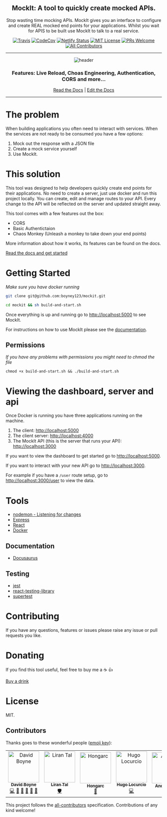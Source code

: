 <div align="center">

<h2>MockIt: A tool to quickly create mocked APIs.</h2>
<p>Stop wasting time mocking APIs. MockIt gives you an interface to configure and create REAL mocked end points for your applications. Whilst you wait for APIS to be built use MockIt to talk to a real service.</>

[![Travis](https://img.shields.io/travis/boyney123/mockit/master.svg)](https://travis-ci.org/boyney123/mockit)
[![CodeCov](https://codecov.io/gh/boyney123/mockit/branch/master/graph/badge.svg?token=AoXW3EFgMP)](https://codecov.io/gh/boyney123/mockit)
[![Netlify Status](https://api.netlify.com/api/v1/badges/6d5acca1-0959-4d92-a739-08f725fdc464/deploy-status)](https://app.netlify.com/sites/mockit/deploys)
[![MIT License][license-badge]][license]
[![PRs Welcome][prs-badge]][prs]
[![All Contributors](https://img.shields.io/badge/all_contributors-5-orange.svg?style=flat-square)](#contributors)

<hr />

<img alt="header" src="./images/demo.gif" />
<h3>Features: Live Reload, Choas Engineering, Authentication, CORS and more...</h3>

[Read the Docs](https://mockit.netlify.com/) | [Edit the Docs](https://github.com/boyney123/mockit-docs)

</div>

<hr/>

# The problem

When building applications you often need to interact with services. When the services are not ready to be consumed you have a few options:

1. Mock out the response with a JSON file
2. Create a mock service yourself
3. Use MockIt.

# This solution

This tool was designed to help developers quickly create end points for their applications. No need to create a server, just use docker and run this project locally. You can create, edit and manage routes to your API. Every change to the API will be reflected on the server and updated straight away.

This tool comes with a few features out the box:

- CORS
- Basic Authentictaion
- Chaos Monkey (Unleash a monkey to take down your end points)

More information about how it works, its features can be found on the docs.

[Read the docs and get started](https://mockit.netlify.com/)

# Getting Started

_Make sure you have docker running_

```sh
git clone git@github.com:boyney123/mockit.git
```

```sh
cd mockit && sh build-and-start.sh
```

Once everything is up and running go to [http://localhost:5000](http://localhost:5000) to see MockIt.

For instructions on how to use MockIt please see the [documentation](https://mockit.netlify.com/docs/getting-started/routes).

## Permissions

_If you have any problems with permissions you might need to chmod the file_

```
chmod +x build-and-start.sh && ./build-and-start.sh
```

# Viewing the dashboard, server and api

Once Docker is running you have three applications running on the machine.

1. The client: [http://localhost:5000](http://localhost:5000)
2. The client server: [http://localhost:4000](http://localhost:4000)
3. The MockIt API (this is the server that runs your API): [http://localhost:3000](http://localhost:3000)

If you want to view the dashboard to get started go to [http://localhost:5000](http://localhost:5000).

If you want to interact with your new API go to [http://localhost:3000](http://localhost:3000).

For example if you have a `/user` route setup, go to [http://localhost:3000/user](http://localhost:3000/user) to view the data.

# Tools

- [nodemon - Listening for changes](https://github.com/remy/nodemon)
- [Express](https://expressjs.com/)
- [React](https://reactjs.org/)
- [Docker](https://www.docker.com/)

## Documentation

- [Docusaurus](https://docusaurus.io/)

## Testing

- [jest](https://jestjs.io/)
- [react-testing-library](https://github.com/kentcdodds/react-testing-library)
- [supertest](https://github.com/visionmedia/supertest)

# Contributing

If you have any questions, features or issues please raise any issue or pull requests you like.

[spectrum-badge]: https://withspectrum.github.io/badge/badge.svg
[spectrum]: https://spectrum.chat/explore-tech
[license-badge]: https://img.shields.io/github/license/boyney123/mockit.svg?color=yellow
[license]: https://github.com/boyney123/react.explore-tech.org/blob/master/LICENSE
[prs-badge]: https://img.shields.io/badge/PRs-welcome-brightgreen.svg?style=flat-square
[prs]: http://makeapullrequest.com

# Donating

If you find this tool useful, feel free to buy me a ☕ 👍

[Buy a drink](https://www.paypal.me/boyney123/5)

# License

MIT.

## Contributors

Thanks goes to these wonderful people ([emoji key](https://allcontributors.org/docs/en/emoji-key)):

<!-- ALL-CONTRIBUTORS-LIST:START - Do not remove or modify this section -->
<!-- prettier-ignore -->
<table><tr><td align="center"><a href="https://medium.com/@boyney123"><img src="https://avatars1.githubusercontent.com/u/3268013?v=4" width="100px;" alt="David Boyne"/><br /><sub><b>David Boyne</b></sub></a><br /><a href="https://github.com/boyney123/mockit/commits?author=boyney123" title="Code">💻</a> <a href="https://github.com/boyney123/mockit/commits?author=boyney123" title="Documentation">📖</a> <a href="#design-boyney123" title="Design">🎨</a> <a href="#ideas-boyney123" title="Ideas, Planning, & Feedback">🤔</a> <a href="#review-boyney123" title="Reviewed Pull Requests">👀</a> <a href="#tool-boyney123" title="Tools">🔧</a></td><td align="center"><a href="https://medium.com/@liran.tal"><img src="https://avatars1.githubusercontent.com/u/316371?v=4" width="100px;" alt="Liran Tal"/><br /><sub><b>Liran Tal</b></sub></a><br /><a href="#security-lirantal" title="Security">🛡️</a></td><td align="center"><a href="https://fb.com/RemoveU"><img src="https://avatars1.githubusercontent.com/u/19208123?v=4" width="100px;" alt="Hongarc"/><br /><sub><b>Hongarc</b></sub></a><br /><a href="https://github.com/boyney123/mockit/commits?author=Hongarc" title="Documentation">📖</a></td><td align="center"><a href="https://hugo.pro"><img src="https://avatars3.githubusercontent.com/u/180032?v=4" width="100px;" alt="Hugo Locurcio"/><br /><sub><b>Hugo Locurcio</b></sub></a><br /><a href="https://github.com/boyney123/mockit/commits?author=Calinou" title="Code">💻</a></td><td align="center"><a href="http://www.andrewroberthall.co.uk"><img src="https://avatars1.githubusercontent.com/u/724328?v=4" width="100px;" alt="Andrew Hall"/><br /><sub><b>Andrew Hall</b></sub></a><br /><a href="https://github.com/boyney123/mockit/commits?author=FattusMannus" title="Documentation">📖</a></td></tr></table>

<!-- ALL-CONTRIBUTORS-LIST:END -->

This project follows the [all-contributors](https://github.com/all-contributors/all-contributors) specification. Contributions of any kind welcome!
